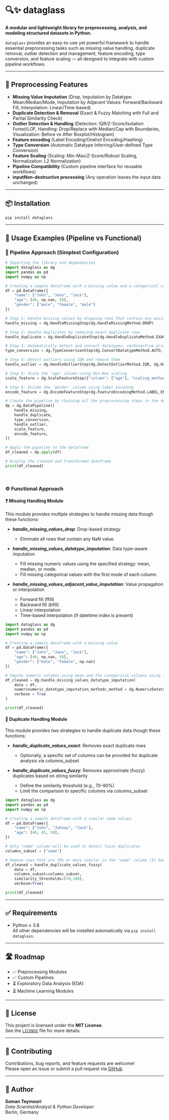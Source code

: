 # 🔍✨ dataglass

**A modular and lightweight library for preprocessing, analysis, and modeling structured datasets in Python.**

`dataglass` provides an easy-to-use yet powerful framework to handle essential preprocessing tasks such as missing value handling, duplicate removal, outlier detection and management, feature encoding, type conversion, and feature scaling — all designed to integrate with custom pipeline workflows.

---

## 🚀 Preprocessing Features

- **Missing Value Imputation** (Drop, Imputation by Datatype: Mean/Median/Mode, Imputation by Adjacent Values: Forward/Backward Fill, Interpolation: Linear/Time-based)
- **Duplicate Detection & Removal** (Exact & Fuzzy Matching with Full and Partial Similarity Check)
- **Outlier Detection & Handling** (Detection: IQR/Z-Score/Isolation Forest/LOF, Handling: Drop/Replace with Median/Cap with Boundaries, Visualization: Before vs After Boxplot/Histogram)
- **Feature encoding** (Label Encoding/Onehot Encoding/Hashing)
- **Type Conversion** (Automatic Datatype Inferring/User-defined Type Conversion)
- **Feature Scaling** (Scaling: Min-Max/Z-Score/Robust Scaling, Normalization: L2 Normalization)
- **Pipeline Compatibility** (Custom pipeline interface for reusable workflows)
- **inputNon-destructive processing** (Any operation leaves the input data unchanged)

---

## 📦 Installation

```bash
pip install dataglass
```

---

## 📘 Usage Examples (Pipeline vs Functional)

### 🧩 Pipeline Approach (Simplest Configuration)
```python
# Importing the library and dependencies
import dataglass as dg
import pandas as pd
import numpy as np

# Creating a sample dataframe with a missing value and a categorical column
df = pd.DataFrame({
    "name": ["John", "Jane", "Jack"],
    "age": [40, np.nan, 50],
    "gender": ["male", "female", "male"]
})

# Step 1: Handle missing values by dropping rows that contain any missing value
handle_missing = dg.HandleMissingStep(dg.HandleMissingMethod.DROP)

# Step 2: Handle duplicates by removing exact duplicate rows
handle_duplicate = dg.HandleDuplicateStep(dg.HandleDuplicateMethod.EXACT)

# Step 3: Automatically detect and convert datatypes; verbose=True prints conversion logs
type_conversion = dg.TypeConversionStep(dg.ConvertDatatypeMethod.AUTO, verbose=True)

# Step 4: Detect outliers using IQR and remove them
handle_outlier = dg.HandleOutlierStep(dg.DetectOutlierMethod.IQR, dg.HandleOutlierMethod.DROP)

# Step 5: Scale the 'age' column using Min-Max scaling
scale_feature = dg.ScaleFeatureStep({"column": ["age"], "scaling_method": ["MINMAX_SCALING"]})

# Step 6: Encode the 'gender' column using label encoding
encode_feature = dg.EncodeFeatureStep(dg.FeatureEncodingMethod.LABEL_ENCODING, ["gender"])

# Create the pipeline by chaining all the preprocessing steps in the desired order
dp = dg.DataPipeline([
    handle_missing,
    handle_duplicate,
    type_conversion,
    handle_outlier,
    scale_feature,
    encode_feature,
])

# Apply the pipeline to the dataframe
df_cleaned = dp.apply(df)

# Display the cleaned and transformed dataframe
print(df_cleaned)
```

<br>

### ⚙️ Functional Approach

#### ❓ Missing Handling Module
This module provides multiple strategies to handle missing data though these functions:

- ***handle_missing_values_drop***: Drop-based strategy
    - Eliminate all rows that contain any NaN value.

- ***handle_missing_values_datatype_imputation***: Data type–aware imputation
    - Fill missing numeric values using the specified strategy: mean, median, or mode.
    - Fill missing categorical values with the first mode of each column.

- ***handle_missing_values_adjacent_value_imputation***: Value propagation or interpolation
    - Forward fill (ffill)
    - Backward fill (bfill)
    - Linear interpolation
    - Time-based interpolation (if datetime index is present)

```python
import dataglass as dg
import pandas as pd
import numpy as np

# Creating a sample dataframe with a missing value
df = pd.DataFrame({
    "name": ["John", "Jane", "Jack"],
    "age": [40, np.nan, 50],
    "gender": ["male", "female", np.nan]
})

# Impute numeric columns using mean and the categorical columns using the first mode of that column
df_cleaned = dg.handle_missing_values_datatype_imputation(
    data = df,
    numerinumeric_datatype_imputation_methodc_method = dg.NumericDatatypeImputationMethod.MEAN,
    verbose = True
)

print(df_cleaned)
```

#### 📑 Duplicate Handling Module
This module provides two strategies to handle duplicate data though these functions:

- ***handle_duplicate_values_exact***: Removes exact duplicate rows
    - Optionally, a specific set of columns can be provided for duplicate analysis via columns_subset

- ***handle_duplicate_values_fuzzy***: Removes approximate (fuzzy) duplicates based on string similarity
    - Define the similarity threshold (e.g., 70–90%)
    - Limit the comparison to specific columns via columns_subset


```python
import dataglass as dg
import pandas as pd
import numpy as np

# Creating a sample dataframe with a similar name values
df = pd.DataFrame({
    "name": ["John", "Johney", "Jack"],
    "age": [40, 45, 50],
})

# Only "name" column will be used to detect fuzzy duplicates
columns_subset = ["name"]

# Remove rows that are 70% or more similar in the "name" column (It keeps the first occurrence of each similarity group)
df_cleaned = handle_duplicate_values_fuzzy(
    data = df, 
    columns_subset=columns_subset, 
    similarity_thresholds=(70,100), 
    verbose=True)

print(df_cleaned)
```
---

## ✅ Requirements

- Python ≥ 3.8  
All other dependencies will be installed automatically via `pip install dataglass`.

---

## 🛣️ Roadmap  

- ✅ Preprocessing Modules  
- ✅ Custom Pipelines  
- ⏳ Exploratory Data Analysis (EDA) 
- ⏳ Machine Learning Modules

---

## 📄 License  

This project is licensed under the **MIT License**.  
See the [`LICENSE`](./LICENSE) file for more details.

---

## 🤝 Contributing  

Contributions, bug reports, and feature requests are welcome!  
Please open an issue or submit a pull request via [GitHub](https://github.com/samantim/dataglass).

---

## 👤 Author  

**Saman Teymouri**  
*Data Scientist/Analyst & Python Developer*  
Berlin, Germany
